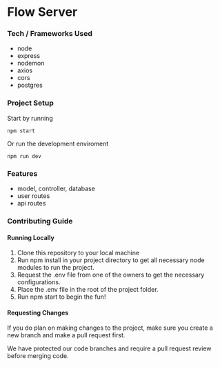 # Flow Server

### Tech / Frameworks Used
* node
* express
* nodemon
* axios
* cors
* postgres

### Project Setup
Start by running 
```
npm start 
```
Or run the development enviroment
```
npm run dev
``` 
### Features
* model, controller, database
* user routes
* api routes

### Contributing Guide
#### Running Locally

1. Clone this repository to your local machine
2. Run npm install in your project directory to get all necessary node modules to run the project.
3. Request the .env file from one of the owners to get the necessary configurations.
4. Place the .env file in the root of the project folder.
5. Run npm start to begin the fun!

#### Requesting Changes 
If you do plan on making changes to the project, make sure you create a new branch and make a pull request first.

We have protected our code branches and require a pull request review before merging code.